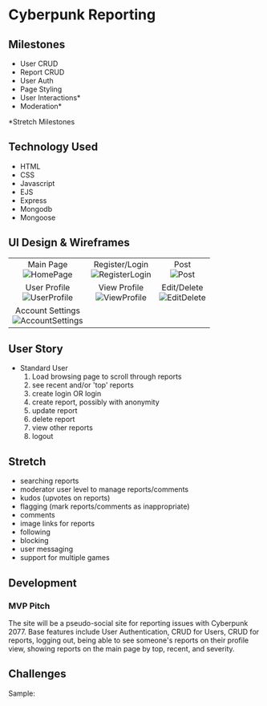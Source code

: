 # Cyberpunk Reporting

<h2>Milestones</h2>

- User CRUD
- Report CRUD
- User Auth
- Page Styling
- User Interactions*
- Moderation*
 
 *Stretch Milestones
 

<h2>Technology Used</h2>

* HTML
* CSS
* Javascript
* EJS
* Express
* Mongodb
* Mongoose

<h2>UI Design & Wireframes</h2>

||||
|:-------------------------:|:-------------------------:|:-------------------------:|
|Main Page <br> ![HomePage](https://i.imgur.com/js3xuE8m.png)| Register/Login <br> ![RegisterLogin](https://i.imgur.com/XArxFcCm.png)| Post <br> ![Post](https://i.imgur.com/js3xuE8m.png)|
| User Profile <br> ![UserProfile](https://i.imgur.com/9kOHPG1m.png)| View Profile <br> ![ViewProfile](https://i.imgur.com/rMVgjbqm.png)| Edit/Delete <br> ![EditDelete](https://i.imgur.com/wrwZLChm.png)|
| Account Settings <br> ![AccountSettings](https://i.imgur.com/VpoFaPKm.png)|


<h2>User Story</h2>

- Standard User
   1. Load browsing page to scroll through reports
   2. see recent and/or 'top' reports
   3. create login OR login
   4. create report, possibly with anonymity 
   5. update report
   6. delete report
   7. view other reports
   8. logout



<h2>Stretch</h2>

- searching reports
- moderator user level to manage reports/comments
- kudos (upvotes on reports)
- flagging (mark reports/comments as inappropriate)
- comments
- image links for reports
- following
- blocking
- user messaging
- support for multiple games


<h2>Development</h2>
<h3> MVP Pitch </h3>

The site will be a pseudo-social site for reporting issues with Cyberpunk 2077. Base features include User Authentication, CRUD for Users, CRUD for reports, logging out, being able to see someone's reports on their profile view, showing reports on the main page by top, recent, and severity.


<h2>Challenges</h2>


Sample:
```javscript

```

